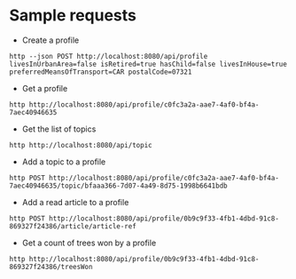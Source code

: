 # Sample requests

* Create a profile

```
http --json POST http://localhost:8080/api/profile livesInUrbanArea=false isRetired=true hasChild=false livesInHouse=true preferredMeansOfTransport=CAR postalCode=07321
```

* Get a profile

```
http http://localhost:8080/api/profile/c0fc3a2a-aae7-4af0-bf4a-7aec40946635
```

* Get the list of topics

```
http http://localhost:8080/api/topic
```

* Add a topic to a profile

```
http POST http://localhost:8080/api/profile/c0fc3a2a-aae7-4af0-bf4a-7aec40946635/topic/bfaaa366-7d07-4a49-8d75-1998b6641bdb
```

* Add a read article to a profile

```
http POST http://localhost:8080/api/profile/0b9c9f33-4fb1-4dbd-91c8-869327f24386/article/article-ref
```

* Get a count of trees won by a profile

```
http http://localhost:8080/api/profile/0b9c9f33-4fb1-4dbd-91c8-869327f24386/treesWon
```
